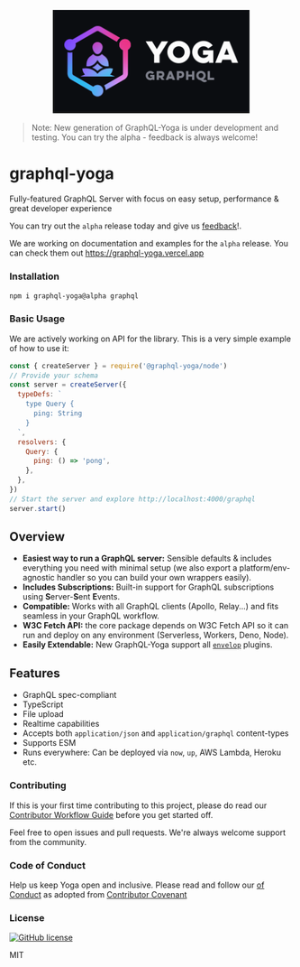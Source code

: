 <p align="center"><img src="./website/public/banner.svg" width="350" /></p>

> Note: New generation of GraphQL-Yoga is under development and testing. You can try the alpha - feedback is always welcome!

# graphql-yoga

Fully-featured GraphQL Server with focus on easy setup, performance & great developer experience

You can try out the `alpha` release today and give us [feedback](https://github.com/dotansimha/graphql-yoga/issues/704)!.

We are working on documentation and examples for the `alpha` release. You can check them out https://graphql-yoga.vercel.app

### Installation

```shell
npm i graphql-yoga@alpha graphql
```

### Basic Usage

We are actively working on API for the library. This is a very simple example of how to use it:

```js
const { createServer } = require('@graphql-yoga/node')
// Provide your schema
const server = createServer({
  typeDefs: `
    type Query {
      ping: String
    }
  `,
  resolvers: {
    Query: {
      ping: () => 'pong',
    },
  },
})
// Start the server and explore http://localhost:4000/graphql
server.start()
```

## Overview

- **Easiest way to run a GraphQL server:** Sensible defaults & includes everything you need with minimal setup (we also export a platform/env-agnostic handler so you can build your own wrappers easily).
- **Includes Subscriptions:** Built-in support for GraphQL subscriptions using **S**erver-**S**ent **E**vents.
- **Compatible:** Works with all GraphQL clients (Apollo, Relay...) and fits seamless in your GraphQL workflow.
- **W3C Fetch API:** the core package depends on W3C Fetch API so it can run and deploy on any environment (Serverless, Workers, Deno, Node).
- **Easily Extendable:** New GraphQL-Yoga support all [`envelop`](https://www.envelop.dev) plugins.

## Features

- GraphQL spec-compliant
- TypeScript
- File upload
- Realtime capabilities
- Accepts both `application/json` and `application/graphql` content-types
- Supports ESM
- Runs everywhere: Can be deployed via `now`, `up`, AWS Lambda, Heroku etc.

### Contributing

If this is your first time contributing to this project, please do read our [Contributor Workflow Guide](https://github.com/the-guild-org/Stack/blob/master/CONTRIBUTING.md) before you get started off.

Feel free to open issues and pull requests. We're always welcome support from the community.

### Code of Conduct

Help us keep Yoga open and inclusive. Please read and follow our [
of Conduct](https://github.com/the-guild-org/Stack/blob/master/CODE_OF_CONDUCT.md) as adopted from [Contributor Covenant](https://www.contributor-covenant.org/)

### License

[![GitHub license](https://img.shields.io/badge/license-MIT-lightgrey.svg?maxAge=2592000)](https://raw.githubusercontent.com/apollostack/apollo-ios/master/LICENSE)

MIT
